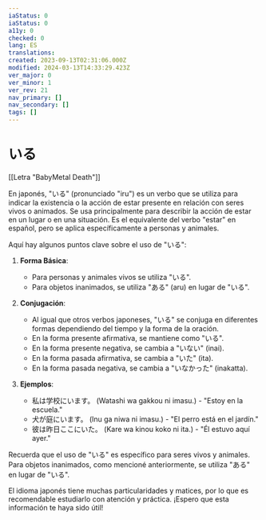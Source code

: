 ```yaml
---
iaStatus: 0
iaStatus: 0
a11y: 0
checked: 0
lang: ES
translations: 
created: 2023-09-13T02:31:06.000Z
modified: 2024-03-13T14:33:29.423Z
ver_major: 0
ver_minor: 1
ver_rev: 21
nav_primary: []
nav_secondary: []
tags: []
---
```

# いる

[[Letra "BabyMetal Death"]]

En japonés, "いる" (pronunciado "iru") es un verbo que se utiliza para indicar la existencia o la acción de estar presente en relación con seres vivos o animados. Se usa principalmente para describir la acción de estar en un lugar o en una situación. Es el equivalente del verbo "estar" en español, pero se aplica específicamente a personas y animales.

Aquí hay algunos puntos clave sobre el uso de "いる":

1. **Forma Básica**:
    
    - Para personas y animales vivos se utiliza "いる".
    - Para objetos inanimados, se utiliza "ある" (aru) en lugar de "いる".
2. **Conjugación**:
    
    - Al igual que otros verbos japoneses, "いる" se conjuga en diferentes formas dependiendo del tiempo y la forma de la oración.
    - En la forma presente afirmativa, se mantiene como "いる".
    - En la forma presente negativa, se cambia a "いない" (inai).
    - En la forma pasada afirmativa, se cambia a "いた" (ita).
    - En la forma pasada negativa, se cambia a "いなかった" (inakatta).
3. **Ejemplos**:
    
    - 私は学校にいます。 (Watashi wa gakkou ni imasu.) - "Estoy en la escuela."
    - 犬が庭にいます。 (Inu ga niwa ni imasu.) - "El perro está en el jardín."
    - 彼は昨日ここにいた。 (Kare wa kinou koko ni ita.) - "Él estuvo aquí ayer."

Recuerda que el uso de "いる" es específico para seres vivos y animales. Para objetos inanimados, como mencioné anteriormente, se utiliza "ある" en lugar de "いる".

El idioma japonés tiene muchas particularidades y matices, por lo que es recomendable estudiarlo con atención y práctica. ¡Espero que esta información te haya sido útil!